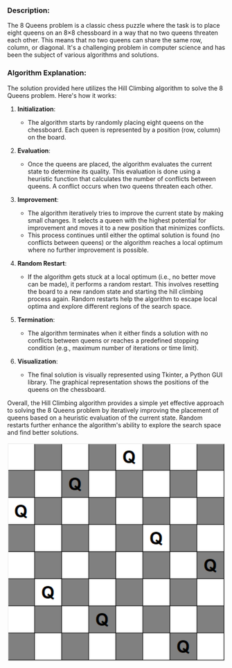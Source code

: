 ### Description:

The 8 Queens problem is a classic chess puzzle where the task is to place eight queens on an 8×8 chessboard in a way that no two queens threaten each other. This means that no two queens can share the same row, column, or diagonal. It's a challenging problem in computer science and has been the subject of various algorithms and solutions.

### Algorithm Explanation:

The solution provided here utilizes the Hill Climbing algorithm to solve the 8 Queens problem. Here's how it works:

1. **Initialization**:
   - The algorithm starts by randomly placing eight queens on the chessboard. Each queen is represented by a position (row, column) on the board.

2. **Evaluation**:
   - Once the queens are placed, the algorithm evaluates the current state to determine its quality. This evaluation is done using a heuristic function that calculates the number of conflicts between queens. A conflict occurs when two queens threaten each other.

3. **Improvement**:
   - The algorithm iteratively tries to improve the current state by making small changes. It selects a queen with the highest potential for improvement and moves it to a new position that minimizes conflicts.
   - This process continues until either the optimal solution is found (no conflicts between queens) or the algorithm reaches a local optimum where no further improvement is possible.

4. **Random Restart**:
   - If the algorithm gets stuck at a local optimum (i.e., no better move can be made), it performs a random restart. This involves resetting the board to a new random state and starting the hill climbing process again. Random restarts help the algorithm to escape local optima and explore different regions of the search space.

5. **Termination**:
   - The algorithm terminates when it either finds a solution with no conflicts between queens or reaches a predefined stopping condition (e.g., maximum number of iterations or time limit).

6. **Visualization**:
   - The final solution is visually represented using Tkinter, a Python GUI library. The graphical representation shows the positions of the queens on the chessboard.

Overall, the Hill Climbing algorithm provides a simple yet effective approach to solving the 8 Queens problem by iteratively improving the placement of queens based on a heuristic evaluation of the current state. Random restarts further enhance the algorithm's ability to explore the search space and find better solutions.

<p align="center">
  <img src="Q.png" alt="8 Queens Solution">
</p>


